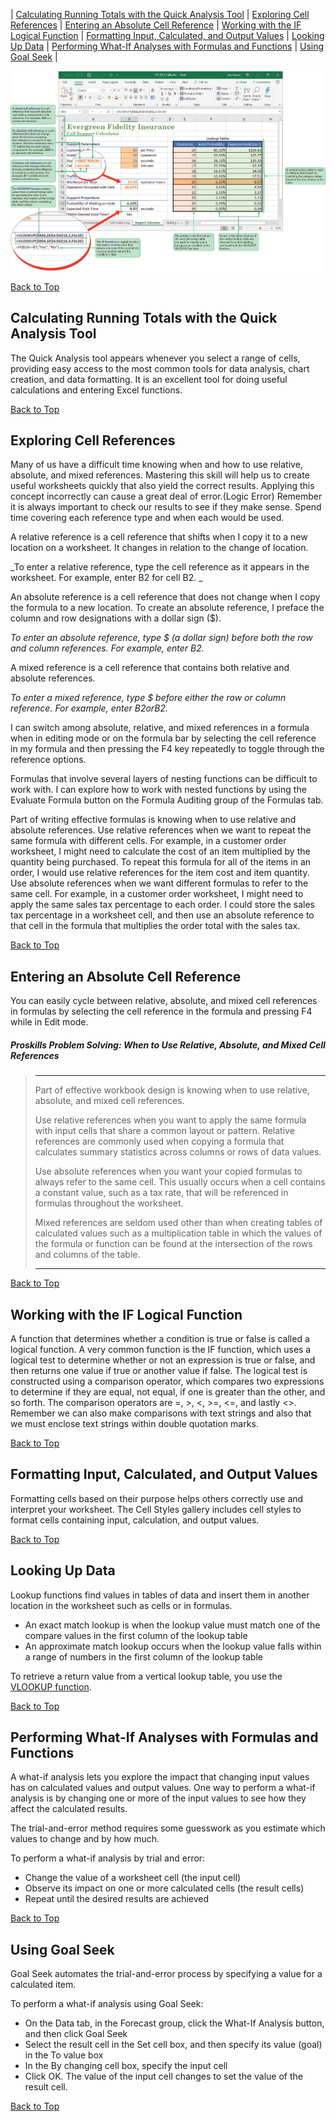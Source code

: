 <!--Performing Calculations with Formulas and Functions-->
<!--3.2 Lookup Tables and Logical Functions-->

[](#top) | [Calculating Running Totals with the Quick Analysis Tool](#calculating-running-totals-with-the-quick-analysis-tool) | [Exploring Cell References](#exploring-cell-references) | [Entering an Absolute Cell Reference](#entering-an-absolute-cell-reference) | [Working with the IF Logical Function](#working-with-the-if-logical-function) | [Formatting Input, Calculated, and Output Values](#formatting-input-calculated-and-output-values) | [Looking Up Data](#looking-up-data) | [Performing What-If Analyses with Formulas and Functions](#performing-what-if-analyses-with-formulas-and-functions) | [Using Goal Seek](#using-goal-seek) | 

![Session 3.2 Visual Overview](../images/modules/M03/Session%203-2.png)

[Back to Top](#top)

## [](#calculating-running-totals-with-the-quick-analysis-tool)Calculating Running Totals with the Quick Analysis Tool

The Quick Analysis tool appears whenever you select a range of cells, providing easy access to the most common tools for data analysis, chart creation, and data formatting. It is an excellent tool for doing useful calculations and entering Excel functions.

[Back to Top](#top)

## [](#exploring-cell-references)Exploring Cell References

Many of us have a difficult time knowing when and how to use relative, absolute, and mixed references. Mastering this skill will help us to create useful worksheets quickly that also yield the correct results. Applying this concept incorrectly can cause a great deal of error.(Logic Error) Remember it is always important to check our results to see if they make sense. Spend time covering each reference type and when each would be used.

A relative reference is a cell reference that shifts when I copy it to a new location on a worksheet. It changes in relation to the change of location.

_To enter a relative reference, type the cell reference as it appears in the worksheet. For example, enter B2 for cell B2. _

An absolute reference is a cell reference that does not change when I copy the formula to a new location. To create an absolute reference, I preface the column and row designations with a dollar sign ($).

_To enter an absolute reference, type $ (a dollar sign) before both the row and column references. For example, enter $B$2._

A mixed reference is a cell reference that contains both relative and absolute references.

_To enter a mixed reference, type $ before either the row or column reference. For example, enter $B2 or B$2._

I can switch among absolute, relative, and mixed references in a formula when in editing mode or on the formula bar by selecting the cell reference in my formula and then pressing the F4 key repeatedly to toggle through the reference options.

Formulas that involve several layers of nesting functions can be difficult to work with. I can explore how to work with nested functions by using the Evaluate Formula button on the Formula Auditing group of the Formulas tab.

Part of writing effective formulas is knowing when to use relative and absolute references. Use relative references when we want to repeat the same formula with different cells. For example, in a customer order worksheet, I might need to calculate the cost of an item multiplied by the quantity being purchased. To repeat this formula for all of the items in an order, I would use relative references for the item cost and item quantity. Use absolute references when we want different formulas to refer to the same cell. For example, in a customer order worksheet, I might need to apply the same sales tax percentage to each order. I could store the sales tax percentage in a worksheet cell, and then use an absolute reference to that cell in the formula that multiplies the order total with the sales tax.

[Back to Top](#top)

## [](#entering-an-absolute-cell-reference)Entering an Absolute Cell Reference

You can easily cycle between relative, absolute, and mixed cell references in formulas by selecting the cell reference in the formula and pressing F4 while in Edit mode.

##### Proskills Problem Solving:  _When to Use Relative, Absolute, and Mixed Cell References_
> <hr>Part of effective workbook design is knowing when to use relative, absolute, and mixed cell references. 
> 
> Use relative references when you want to apply the same formula with input cells that share a common layout or pattern. Relative references are commonly used when copying a formula that calculates summary statistics across columns or rows of data values. 
> 
> Use absolute references when you want your copied formulas to always refer to the same cell. This usually occurs when a cell contains a constant value, such as a tax rate, that will be referenced in formulas throughout the worksheet. 
> 
> Mixed references are seldom used other than when creating tables of calculated values such as a multiplication table in which the values of the formula or function can be found at the intersection of the rows and columns of the table.<hr>

[Back to Top](#top)

## [](#working-with-the-if-logical-function)Working with the IF Logical Function

A function that determines whether a condition is true or false is called a logical function. A very common function is the IF function, which uses a logical test to determine whether or not an expression is true or false, and then returns one value if true or another value if false. The logical test is constructed using a comparison operator, which compares two expressions to determine if they are equal, not equal, if one is greater than the other, and so forth. The comparison operators are =, >, <, >=, <=, and lastly <>. Remember we can also make comparisons with text strings and also that we must enclose text strings within double quotation marks.

[Back to Top](#top)

## [](#formatting-input-calculated-and-output-values)Formatting Input, Calculated, and Output Values

Formatting cells based on their purpose helps others correctly use and interpret your worksheet. The Cell Styles gallery includes cell styles to format cells containing input, calculation, and output values.

[Back to Top](#top)

## [](#looking-up-data)Looking Up Data

Lookup functions find values in tables of data and insert them in another location in the worksheet such as cells or in formulas.

*   An exact match lookup is when the lookup value must match one of the compare values in the first column of the lookup table
*   An approximate match lookup occurs when the lookup value falls within a range of numbers in the first column of the lookup table

To retrieve a return value from a vertical lookup table, you use the [VLOOKUP function](https://support.microsoft.com/en-us/office/vlookup-function-0bbc8083-26fe-4963-8ab8-93a18ad188a1). 

[Back to Top](#top)

## [](#performing-what-if-analyses-with-formulas-and-functions)Performing What-If Analyses with Formulas and Functions

A what-if analysis lets you explore the impact that changing input values has on calculated values and output values. One way to perform a what-if analysis is by changing one or more of the input values to see how they affect the calculated results.

The trial-and-error method requires some guesswork as you estimate which values to change and by how much.

To perform a what-if analysis by trial and error:

*   Change the value of a worksheet cell (the input cell)
*   Observe its impact on one or more calculated cells (the result cells)
*   Repeat until the desired results are achieved 

[Back to Top](#top)

## [](#using-goal-seek)Using Goal Seek

Goal Seek automates the trial-and-error process by specifying a value for a calculated item.

To perform a what-if analysis using Goal Seek:

*   On the Data tab, in the Forecast group, click the What-If Analysis button, and then click Goal Seek
*   Select the result cell in the Set cell box, and then specify its value (goal) in the To value box
*   In the By changing cell box, specify the input cell
*   Click OK. The value of the input cell changes to set the value of the result cell.

[Back to Top](#top)
